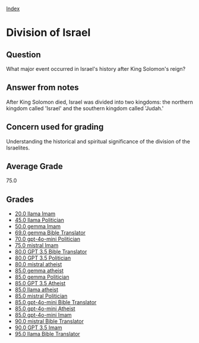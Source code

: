 
[Index](../../index.md)
# Division of Israel
## Question
What major event occurred in Israel's history after King Solomon's reign?

## Answer from notes
After King Solomon died, Israel was divided into two kingdoms: the northern kingdom called 'Israel' and the southern kingdom called 'Judah.'

## Concern used for grading
Understanding the historical and spiritual significance of the division of the Israelites.

## Average Grade
75.0

## Grades
 * [20.0 llama Imam](../answers/llama_Imam/Division_of_Israel.md)
 * [45.0 llama Politician](../answers/llama_Politician/Division_of_Israel.md)
 * [50.0 gemma Imam](../answers/gemma_Imam/Division_of_Israel.md)
 * [69.0 gemma Bible Translator](../answers/gemma_Bible_Translator/Division_of_Israel.md)
 * [70.0 gpt-4o-mini Politician](../answers/gpt-4o-mini_Politician/Division_of_Israel.md)
 * [75.0 mistral Imam](../answers/mistral_Imam/Division_of_Israel.md)
 * [80.0 GPT 3.5 Bible Translator](../answers/GPT_3.5_Bible_Translator/Division_of_Israel.md)
 * [80.0 GPT 3.5 Politician](../answers/GPT_3.5_Politician/Division_of_Israel.md)
 * [80.0 mistral atheist](../answers/mistral_atheist/Division_of_Israel.md)
 * [85.0 gemma atheist](../answers/gemma_atheist/Division_of_Israel.md)
 * [85.0 gemma Politician](../answers/gemma_Politician/Division_of_Israel.md)
 * [85.0 GPT 3.5 Atheist](../answers/GPT_3.5_Atheist/Division_of_Israel.md)
 * [85.0 llama atheist](../answers/llama_atheist/Division_of_Israel.md)
 * [85.0 mistral Politician](../answers/mistral_Politician/Division_of_Israel.md)
 * [85.0 gpt-4o-mini Bible Translator](../answers/gpt-4o-mini_Bible_Translator/Division_of_Israel.md)
 * [85.0 gpt-4o-mini Atheist](../answers/gpt-4o-mini_Atheist/Division_of_Israel.md)
 * [85.0 gpt-4o-mini Imam](../answers/gpt-4o-mini_Imam/Division_of_Israel.md)
 * [90.0 mistral Bible Translator](../answers/mistral_Bible_Translator/Division_of_Israel.md)
 * [90.0 GPT 3.5 Imam](../answers/GPT_3.5_Imam/Division_of_Israel.md)
 * [95.0 llama Bible Translator](../answers/llama_Bible_Translator/Division_of_Israel.md)
